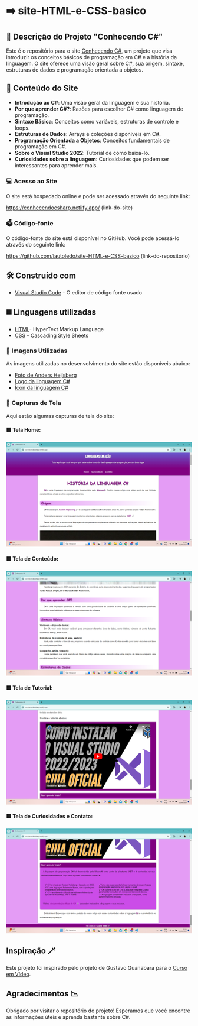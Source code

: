# ➡️ site-HTML-e-CSS-basico


## 📰 Descrição do Projeto "Conhecendo C#"

Este é o repositório para o site [Conhecendo C#](https://conhecendocsharp.netlify.app/), um projeto que visa introduzir os conceitos básicos de programação em C# e a história da linguagem. O site oferece uma visão geral sobre C#, sua origem, sintaxe, estruturas de dados e programação orientada a objetos.

## 📔 Conteúdo do Site

- **Introdução ao C#**: Uma visão geral da linguagem e sua história.
- **Por que aprender C#?**: Razões para escolher C# como linguagem de programação.
- **Sintaxe Básica**: Conceitos como variáveis, estruturas de controle e loops.
- **Estruturas de Dados**: Arrays e coleções disponíveis em C#.
- **Programação Orientada a Objetos**: Conceitos fundamentais de programação em C#.
- **Sobre o Visual Studio 2022**: Tutorial de como baixá-lo.
- **Curiosidades sobre a linguagem**: Curiosidades que podem ser interessantes para aprender mais.


### 💻 Acesso ao Site

O site está hospedado online e pode ser acessado através do seguinte link:

https://conhecendocsharp.netlify.app/
(link-do-site)

### 🗳️ Código-fonte

O código-fonte do site está disponível no GitHub. Você pode acessá-lo através do seguinte link:

https://github.com/lautoledo/site-HTML-e-CSS-basico
(link-do-repositorio)

## 🛠️ Construído com

* [Visual Studio Code](https://code.visualstudio.com/) - O editor de código fonte usado

## ◼️ Linguagens utilizadas

* [HTML](https://github.com/lautoledo/site-HTML-e-CSS-basico/blob/main/index.html)- HyperText Markup Language
* [CSS](https://github.com/lautoledo/site-HTML-e-CSS-basico/blob/main/styles.css) - Cascading Style Sheets



### 📱 Imagens Utilizadas

As imagens utilizadas no desenvolvimento do site estão disponíveis abaixo:
* [Foto de Anders Hejlsberg](https://github.com/lautoledo/site-HTML-e-CSS-basico/blob/main/Anders_Hejlsberg.jpg)
* [Logo da linguagem C#](https://github.com/lautoledo/site-HTML-e-CSS-basico/blob/main/c-sharp%20logo.webp)
* [Ícon da linguagem C#](https://github.com/lautoledo/site-HTML-e-CSS-basico/blob/main/icon.webp)

### 📸 Capturas de Tela

Aqui estão algumas capturas de tela do site:
                                                        
#### 🟪 Tela Home:

![print_tela_home](https://github.com/lautoledo/site-HTML-e-CSS-basico/blob/main/tela%20home.png)
 
#### 🟪 Tela de Conteúdo:

![print_conteudo](https://github.com/lautoledo/site-HTML-e-CSS-basico/blob/main/tela%20de%20conte%C3%BAdo.png)

 
#### 🟪 Tela de Tutorial:

![print_tutorial](https://github.com/lautoledo/site-HTML-e-CSS-basico/blob/main/tela%20de%20tutorial.png)

 
#### 🟪 Tela de Curiosidades e Contato:

![print_contato](https://github.com/lautoledo/site-HTML-e-CSS-basico/blob/main/tela%20de%20curiosidades%20e%20contato.png)


## Inspiração 🪄

Este projeto foi inspirado pelo projeto de Gustavo Guanabara para o [Curso em Vídeo](https://www.cursoemvideo.com/).

## Agradecimentos 📉

Obrigado por visitar o repositório do projeto! Esperamos que você encontre as informações úteis e aprenda bastante sobre C#.
